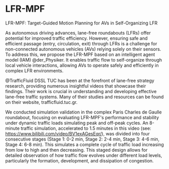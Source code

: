 # LFR-MPF

LFR-MPF: Target-Guided Motion Planning for AVs in Self-Organizing LFR

As autonomous driving advances, lane-free roundabouts (LFRs) offer potential for improved traffic efficiency. However, ensuring safe and efficient passage (entry, circulation, exit) through LFRs is a challenge for non-connected autonomous vehicles (AVs) relying solely on their sensors. To address this, we propose the LFR-MPF based on an intelligent agent model (IAM) @der_Physiker. It enables traffic flow to self-organize through local vehicle interactions, allowing AVs to operate safely and efficiently in complex LFR environments.

@TrafficFluid DSSL TUC has been at the forefront of lane-free strategy research, providing numerous insightful videos that showcase their findings. Their work is crucial in understanding and developing effective lane-free traffic systems. Many of their studies and resources can be found on their website, trafficfluid.tuc.gr.

We conducted simulation validation in the complex Paris Charles de Gaulle roundabout, focusing on evaluating LFR-MPF's performance and stability under dynamic traffic loads simulating peak and off-peak cycles. An 8-minute traffic simulation, accelerated to 1.5 minutes in this video (see: https://www.bilibili.com/video/BV1exAGesEqr/), was divided into four consecutive stages (Stage 1: 0-2 min, Stage 2: 2-4 min, Stage 3: 4-6 min, Stage 4: 6-8 min). This simulates a complete cycle of traffic load increasing from low to high and then decreasing. This staged design allows for detailed observation of how traffic flow evolves under different load levels, particularly the formation, development, and dissipation of congestion.
